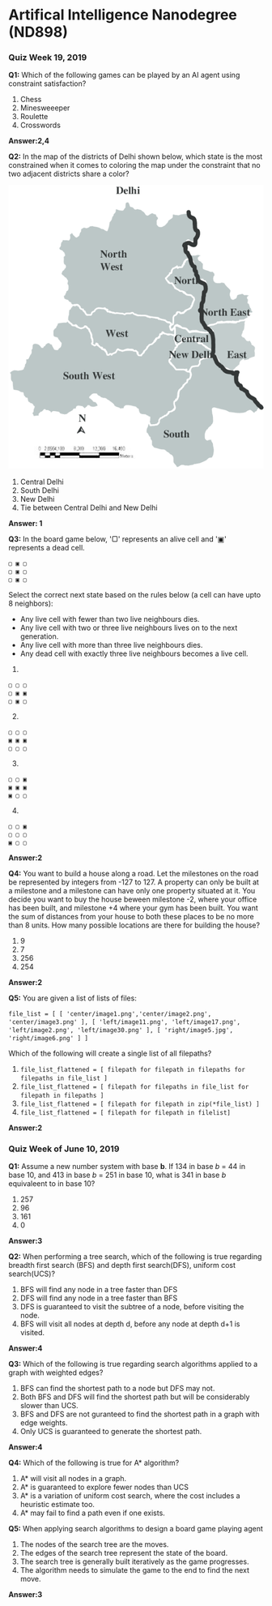 # Artifical Intelligence Nanodegree (ND898)

### Quiz Week 19, 2019

**Q1:** Which of the following games can be played by an AI agent using constraint satisfaction?
1. Chess
2. Minesweeeper
3. Roulette
4. Crosswords

**Answer:2,4**

**Q2:** In the map of the districts of Delhi shown below, which state is the most constrained when it comes to coloring the map under the constraint that no two adjacent districts share a color?

![Delhi](map.png)

1. Central Delhi
2. South Delhi
3. New Delhi
4. Tie between Central Delhi and New Delhi

**Answer: 1**

**Q3:** In the board game below, '▢' represents an alive cell and '▣' represents a dead cell. 
```
▢ ▣ ▢
▢ ▣ ▢
▢ ▣ ▢
```
Select the correct next state based on the rules below (a cell can have upto 8 neighbors):

- Any live cell with fewer than two live neighbours dies.
- Any live cell with two or three live neighbours lives on to the next generation.
- Any live cell with more than three live neighbours dies.
- Any dead cell with exactly three live neighbours becomes a live cell.

1.
```
▢ ▢ ▢
▢ ▣ ▣
▢ ▣ ▢
```

2.

```
▢ ▢ ▢
▣ ▣ ▣
▢ ▢ ▢
```

3.

```
▢ ▢ ▣
▣ ▣ ▣
▣ ▢ ▢
```

4.

```
▢ ▢ ▣
▢ ▢ ▢
▣ ▢ ▢
```

**Answer:2**


**Q4:** You want to build a house along a road. Let the milestones on the road be represented by integers from -127 to 127. A property can only be built at a milestone and a milestone can have only one property situated at it. You decide you want to buy the house beween milestone -2, where your office has been built, and milestone +4 where your gym has been built. You want the sum of distances from your house to both these places to be no more than 8 units. How many possible locations are there for building the house?

1. 9
2. 7
3. 256
4. 254

**Answer:2**


**Q5:** You are given a list of lists of files:
```
file_list = [ [ 'center/image1.png','center/image2.png', 'center/image3.png' ], [ 'left/image11.png', 'left/image17.png', 'left/image2.png', 'left/image30.png' ], [ 'right/image5.jpg', 'right/image6.png' ] ]
```
Which of the following will create a single list of all filepaths?

1. `file_list_flattened = [ filepath for filepath in filepaths for filepaths in file_list ]`
2. `file_list_flattened = [ filepath for filepaths in file_list for filepath in filepaths ]`
3. `file_list_flattened = [ filepath for filepath in zip(*file_list) ]`
4. `file_list_flattened = [ filepath for filepath in filelist]`

**Answer:2**

### Quiz Week of June 10, 2019

**Q1:** Assume a new number system with base **b**. If 134 in base *b* = 44 in base 10, and 413 in base *b* = 251 in base 10, what is 341 in base *b* equivaleent to in base 10?

1. 257
2. 96
3. 161
4. 0

**Answer:3**

**Q2:** When performing a tree search, which of the following is true regarding breadth first search (BFS) and depth first search(DFS), uniform cost search(UCS)?

1. BFS will find any node in a tree faster than DFS
2. DFS will find any node in a tree faster than BFS
3. DFS is guaranteed to visit the subtree of a node, before visiting the node.
4. BFS will visit all nodes at depth d, before any node at depth d+1 is visited.

**Answer:4**

**Q3:** Which of the following is true regarding search algorithms applied to a graph with weighted edges?

1. BFS can find the shortest path to a node but DFS may not.
2. Both BFS and DFS will find the shortest path but will be considerably slower than UCS.
3. BFS and DFS are not guranteed to find the shortest path in a graph with edge weights.
4. Only UCS is guaranteed to generate the shortest path.

**Answer:4**

**Q4:** Which of the following is true for A* algorithm?

1. A* will visit all nodes in a graph.
2. A* is guaranteed to explore fewer nodes than UCS
3. A* is a variation of uniform cost search, where the cost includes a heuristic estimate too.
4. A* may fail to find a path even if one exists.


**Q5:** When applying search algorithms to design a board game playing agent

1. The nodes of the search tree are the moves.
2. The edges of the search tree represent the state of the board.
3. The search tree is generally built iteratively as the game progresses.
4. The algorithm needs to simulate the game to the end to find the next move.

**Answer:3**


